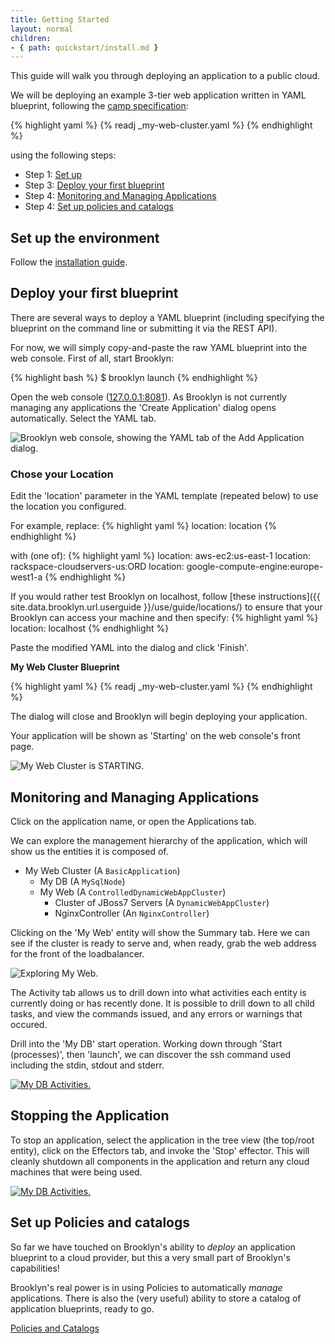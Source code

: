 ```yaml
---
title: Getting Started
layout: normal
children:
- { path: quickstart/install.md }
---
```


This guide will walk you through deploying an application to a public cloud.

We will be deploying an example 3-tier web application written in YAML blueprint, following the [camp specification](https://www.oasis-open.org/committees/camp/): 

{% highlight yaml %}
{% readj _my-web-cluster.yaml %}
{% endhighlight %}

using the following steps:

* Step 1: [Set up](#set-up)
* Step 3: [Deploy your first blueprint](#deploy-first-blueprint)
* Step 4: [Monitoring and Managing Applications](#monitoring-managing-applications)
* Step 4: [Set up policies and catalogs](#policies-and-catalogs)

## <a id="set-up"></a>Set up the environment

Follow the [installation guide](install.html).

## <a id="deploy-first-blueprint"></a>Deploy your first blueprint

There are several ways to deploy a YAML blueprint (including specifying the blueprint on the command line or submitting it via the REST API).

For now, we will simply copy-and-paste the raw YAML blueprint into the web console.
First of all, start Brooklyn:

{% highlight bash %}
$ brooklyn launch
{% endhighlight %}

Open the web console ([127.0.0.1:8081](http://127.0.0.1:8081)). As Brooklyn is not currently managing any applications the 'Create Application' dialog opens automatically. Select the YAML tab.

![Brooklyn web console, showing the YAML tab of the Add Application dialog.](/quickstart/images/add-application-modal-yaml.png)

### Chose your Location

Edit the 'location' parameter in the YAML template (repeated below) to use the location you configured.

For example, replace:
{% highlight yaml %}
location: location
{% endhighlight %}

with (one of):
{% highlight yaml %}
location: aws-ec2:us-east-1
location: rackspace-cloudservers-us:ORD
location: google-compute-engine:europe-west1-a
{% endhighlight %}

If you would rather test Brooklyn on localhost, follow [these instructions]({{ site.data.brooklyn.url.userguide }}/use/guide/locations/) to ensure that your Brooklyn can access your machine and then specify:
{% highlight yaml %}
location: localhost
{% endhighlight %}



Paste the modified YAML into the dialog and click 'Finish'.

**My Web Cluster Blueprint**

{% highlight yaml %}
{% readj _my-web-cluster.yaml %}
{% endhighlight %}

The dialog will close and Brooklyn will begin deploying your application.

Your application will be shown as 'Starting' on the web console's front page.

![My Web Cluster is STARTING.](/quickstart/images/my-web-cluster-starting.png)

## <a id="monitoring-managing-applications"></a> Monitoring and Managing Applications

Click on the application name, or open the Applications tab.

We can explore the management hierarchy of the application, which will show us the entities it is composed of.

 * My Web Cluster (A `BasicApplication`)
     * My DB (A `MySqlNode`)
     * My Web (A `ControlledDynamicWebAppCluster`)
        * Cluster of JBoss7 Servers (A `DynamicWebAppCluster`)
        * NginxController (An `NginxController`)



Clicking on the 'My Web' entity will show the Summary tab. Here we can see if the cluster is ready to serve and, when ready, grab the web address for the front of the loadbalancer.

![Exploring My Web.](/quickstart/images/my-web.png)


The Activity tab allows us to drill down into what activities each entity is currently doing or has recently done. It is possible to drill down to all child tasks, and view the commands issued, and any errors or warnings that occured.

Drill into the 'My DB' start operation. Working down through  'Start (processes)', then 'launch', we can discover the ssh command used including the stdin, stdout and stderr.

[![My DB Activities.](images/my-db-activities.png)](/quickstart/images/my-db-activities-large.png)


## Stopping the Application

To stop an application, select the application in the tree view (the top/root entity), click on the Effectors tab, and invoke the 'Stop' effector. This will cleanly shutdown all components in the application and return any cloud machines that were being used.

[![My DB Activities.](images/my-web-cluster-stop-confirm.png)](/quickstart/images/my-web-cluster-stop-confirm-large.png)


## <a id="policies-and-catalogs"></a> Set up Policies and catalogs

So far we have touched on Brooklyn's ability to *deploy* an application blueprint to a cloud provider, but this a very small part of Brooklyn's capabilities!

Brooklyn's real power is in using Policies to automatically *manage* applications. There is also the (very useful) ability to store a catalog of application blueprints, ready to go.

[Policies and Catalogs](policies-and-catalogs.html)
